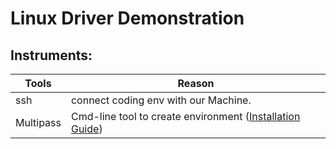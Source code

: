 # Linux Driver Demonstration

## Instruments:
| Tools     | Reason                                                                     |
| --------- | -------------------------------------------------------------------------- |
| ssh       | connect coding env with our Machine.                                       |
| Multipass | Cmd-line tool to create environment ([Installation Guide](./Mutlipass.md)) |